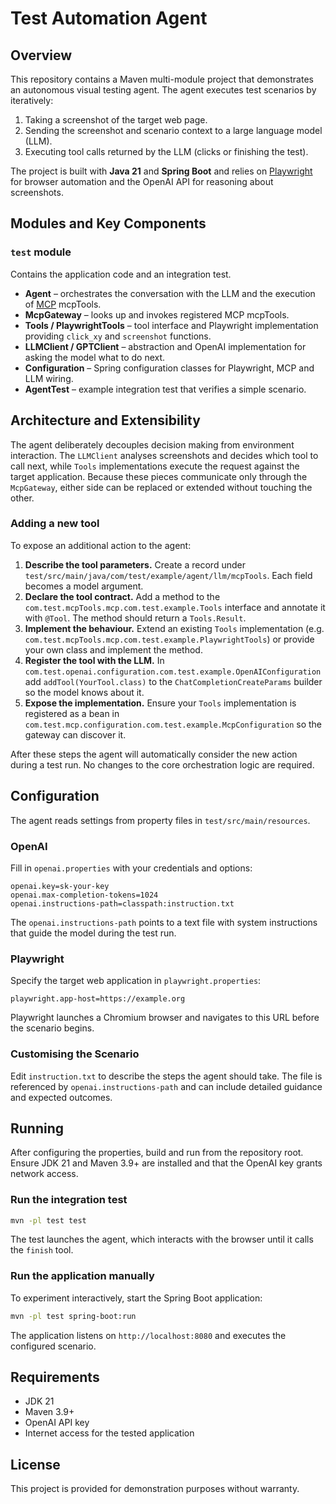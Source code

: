 # Test Automation Agent

## Overview

This repository contains a Maven multi-module project that demonstrates an autonomous
visual testing agent. The agent executes test scenarios by iteratively:

1. Taking a screenshot of the target web page.
2. Sending the screenshot and scenario context to a large language model (LLM).
3. Executing tool calls returned by the LLM (clicks or finishing the test).

The project is built with **Java 21** and **Spring Boot** and relies on
[Playwright](https://playwright.dev/) for browser automation and the
OpenAI API for reasoning about screenshots.

## Modules and Key Components

### `test` module

Contains the application code and an integration test.

- **Agent** – orchestrates the conversation with the LLM and the execution of
  [MCP](https://github.com/modelcontextprotocol) mcpTools.
- **McpGateway** – looks up and invokes registered MCP mcpTools.
- **Tools / PlaywrightTools** – tool interface and Playwright implementation
  providing `click_xy` and `screenshot` functions.
- **LLMClient / GPTClient** – abstraction and OpenAI implementation for asking
  the model what to do next.
- **Configuration** – Spring configuration classes for Playwright, MCP and LLM
  wiring.
- **AgentTest** – example integration test that verifies a simple scenario.

## Architecture and Extensibility

The agent deliberately decouples decision making from environment interaction.
The `LLMClient` analyses screenshots and decides which tool to call next, while
`Tools` implementations execute the request against the target application.
Because these pieces communicate only through the `McpGateway`, either side can
be replaced or extended without touching the other.

### Adding a new tool

To expose an additional action to the agent:

1. **Describe the tool parameters.** Create a record under
   `test/src/main/java/com/test/example/agent/llm/mcpTools`. Each field becomes a
   model argument.
2. **Declare the tool contract.** Add a method to the
   `com.test.mcpTools.mcp.com.test.example.Tools` interface and annotate it with
   `@Tool`. The method should return a `Tools.Result`.
3. **Implement the behaviour.** Extend an existing `Tools` implementation
   (e.g. `com.test.mcpTools.mcp.com.test.example.PlaywrightTools`) or provide your own class
   and implement the method.
4. **Register the tool with the LLM.** In
   `com.test.openai.configuration.com.test.example.OpenAIConfiguration` add
   `addTool(YourTool.class)` to the `ChatCompletionCreateParams` builder so the
   model knows about it.
5. **Expose the implementation.** Ensure your `Tools` implementation is
   registered as a bean in
   `com.test.mcp.configuration.com.test.example.McpConfiguration` so the gateway can
   discover it.

After these steps the agent will automatically consider the new action during a
test run. No changes to the core orchestration logic are required.

## Configuration

The agent reads settings from property files in `test/src/main/resources`.

### OpenAI

Fill in `openai.properties` with your credentials and options:

```properties
openai.key=sk-your-key
openai.max-completion-tokens=1024
openai.instructions-path=classpath:instruction.txt
```

The `openai.instructions-path` points to a text file with system instructions
that guide the model during the test run.

### Playwright

Specify the target web application in `playwright.properties`:

```properties
playwright.app-host=https://example.org
```

Playwright launches a Chromium browser and navigates to this URL before the
scenario begins.

### Customising the Scenario

Edit `instruction.txt` to describe the steps the agent should take. The file is
referenced by `openai.instructions-path` and can include detailed guidance and
expected outcomes.

## Running

After configuring the properties, build and run from the repository root.
Ensure JDK 21 and Maven 3.9+ are installed and that the OpenAI key grants
network access.

### Run the integration test

```bash
mvn -pl test test
```

The test launches the agent, which interacts with the browser until it calls the
`finish` tool.

### Run the application manually

To experiment interactively, start the Spring Boot application:

```bash
mvn -pl test spring-boot:run
```

The application listens on `http://localhost:8080` and executes the configured
scenario.

## Requirements

- JDK 21
- Maven 3.9+
- OpenAI API key
- Internet access for the tested application

## License

This project is provided for demonstration purposes without warranty.
